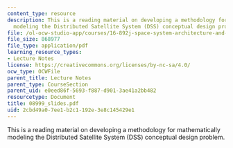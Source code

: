 ```yaml
---
content_type: resource
description: This is a reading material on developing a methodology for mathematically
  modeling the Distributed Satellite System (DSS) conceptual design problem.
file: /ol-ocw-studio-app/courses/16-892j-space-system-architecture-and-design-fall-2004/2cbd49a07ee1b2c1192e3e8c145429e1_08999_slides.pdf
file_size: 868977
file_type: application/pdf
learning_resource_types:
- Lecture Notes
license: https://creativecommons.org/licenses/by-nc-sa/4.0/
ocw_type: OCWFile
parent_title: Lecture Notes
parent_type: CourseSection
parent_uid: e0eed86f-5693-f887-d901-3ae41a2bb482
resourcetype: Document
title: 08999_slides.pdf
uid: 2cbd49a0-7ee1-b2c1-192e-3e8c145429e1
---
```

This is a reading material on developing a methodology for mathematically modeling the Distributed Satellite System (DSS) conceptual design problem.